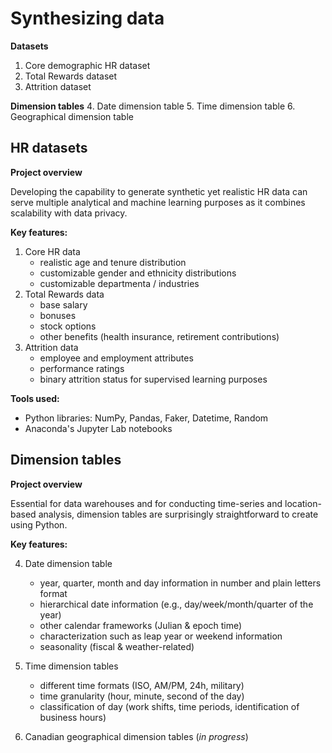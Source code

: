 # Synthesizing data

**Datasets**
1. Core demographic HR dataset
2. Total Rewards dataset
3. Attrition dataset

**Dimension tables**
4. Date dimension table
5. Time dimension table
6. Geographical dimension table

## HR datasets

**Project overview**

Developing the capability to generate synthetic yet realistic HR data can serve multiple analytical and machine learning purposes as it combines scalability with data privacy. 

**Key features:**
1. Core HR data
   - realistic age and tenure distribution
   - customizable gender and ethnicity distributions
   - customizable departmenta / industries
2. Total Rewards data
   - base salary
   - bonuses
   - stock options
   - other benefits (health insurance, retirement contributions)
3. Attrition data
   - employee and employment attributes
   - performance ratings
   - binary attrition status for supervised learning purposes

**Tools used:**
- Python libraries: NumPy, Pandas, Faker, Datetime, Random
- Anaconda's Jupyter Lab notebooks

## Dimension tables

**Project overview**

Essential for data warehouses and for conducting time-series and location-based analysis, dimension tables are surprisingly straightforward to create using Python.

**Key features:**

4. Date dimension table
   - year, quarter, month and day information in number and plain letters format
   - hierarchical date information (e.g., day/week/month/quarter of the year)
   - other calendar frameworks (Julian & epoch time)
   - characterization such as leap year or weekend information
   - seasonality (fiscal & weather-related)

5. Time dimension tables
   - different time formats (ISO, AM/PM, 24h, military)
   - time granularity (hour, minute, second of the day)
   - classification of day (work shifts, time periods, identification of business hours)

7. Canadian geographical dimension tables (*in progress*)

